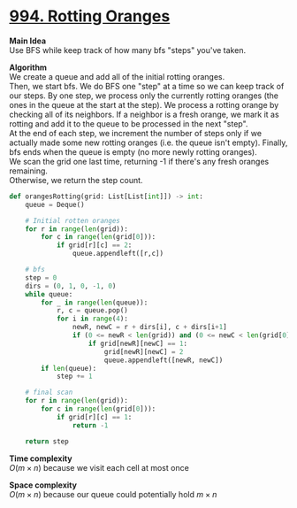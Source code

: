 # [994. Rotting Oranges](https://leetcode.com/problems/rotting-oranges/)

**Main Idea**  
Use BFS while keep track of how many bfs "steps" you've taken.

**Algorithm**  
We create a queue and add all of the initial rotting oranges.  
Then, we start bfs. We do BFS one "step" at a time so we can keep track of our steps. By one step, we process only the currently rotting oranges (the ones in the queue at the start at the step). We process a rotting orange by checking all of its neighbors. If a neighbor is a fresh orange, we mark it as rotting and add it to the queue to be processed in the next "step".  
At the end of each step, we increment the number of steps only if we actually made some new rotting oranges (i.e. the queue isn't empty).
Finally, bfs ends when the queue is empty (no more newly rotting oranges).  
We scan the grid one last time, returning -1 if there's any fresh oranges remaining.  
Otherwise, we return the step count.


```python
def orangesRotting(grid: List[List[int]]) -> int:
    queue = Deque()

    # Initial rotten oranges
    for r in range(len(grid)):
        for c in range(len(grid[0])):
            if grid[r][c] == 2:
                queue.appendleft([r,c])

    # bfs
    step = 0
    dirs = (0, 1, 0, -1, 0)
    while queue:
        for _ in range(len(queue)):
            r, c = queue.pop()
            for i in range(4):
                newR, newC = r + dirs[i], c + dirs[i+1]
                if (0 <= newR < len(grid)) and (0 <= newC < len(grid[0])):
                    if grid[newR][newC] == 1:
                        grid[newR][newC] = 2
                        queue.appendleft([newR, newC])
        if len(queue):
            step += 1

    # final scan
    for r in range(len(grid)):
        for c in range(len(grid[0])):
            if grid[r][c] == 1:
                return -1

    return step
```

**Time complexity**  
$O(m \times n)$ because we visit each cell at most once

**Space complexity**  
$O(m \times n)$ because our queue could potentially hold $m \times n$
